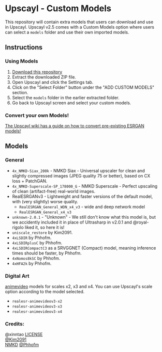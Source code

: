 # Upscayl - Custom Models

This repository will contain extra models that users can download and use in Upscayl. Upscayl v2.5 comes with a Custom Models option where users can select a `models` folder and use their own imported models.

## Instructions

### Using Models
1. [Download this repository](https://github.com/upscayl/custom-models/archive/refs/heads/main.zip)
2. Extract the downloaded ZIP file.
3. Open Upscayl and click the Settings tab.
4. Click on the "Select Folder" button under the "ADD CUSTOM MODELS" section.
5. Select the `models` folder in the earlier extracted folder.
6. Go back to Upscayl screen and select your custom models.

### Convert your own Models!

[The Upscayl wiki has a guide on how to convert pre-existing ESRGAN models!](https://github.com/upscayl/upscayl/wiki/%F0%9F%96%A5%EF%B8%8F-Model-Conversion-%E2%80%90-Create-more-AI-models!)

## Models

### General
* `4x_NMKD-Siax_200k` - NMKD Siax - Universal upscaler for clean and slightly compressed images (JPEG quality 75 or better), based on CX loss + PatchGAN.
* `4x_NMKD-Superscale-SP_178000_G` - NMKD Superscale - Perfect upscaling of clean (artifact-free) real-world images.
* RealESRGANv3 - Lightweight and faster versions of the default model, with (very slightly) worse quality.
  * `RealESRGAN_General_WDN_x4_v3` - wide and deep network model
  * `RealESRGAN_General_x4_v3`
* `unknown-2.0.1` - "Unknown" - We still don't know what this model is, but we accidently included it in place of Ultrasharp in v2.0.1 and @royal-rigolo liked it, so here it is!
* `uniscale_restore` by Kim2091.
* `4xLSDIR` by Phhofm.
* `4xLSDIRplusC` by Phhofm.
* `4xLSDIRCompactC3` as a SRVGGNET (Compact) model, meaning inference times should be faster, by Phhofm.
* `4xNomos8kSC` by Phhofm.
* `4xHFA2k` by Phhofm.

### Digital Art
[animevideo](https://github.com/xinntao/Real-ESRGAN/blob/master/docs/anime_video_model.md) models for scales x2, x3 and x4. You can use Upscayl's scale option according to the model selected.
* `realesr-animevideov3-x2`
* `realesr-animevideov3-x3`
* `realesr-animevideov3-x4`

### Credits:

@xinntao [LICENSE](https://github.com/xinntao/Real-ESRGAN-ncnn-vulkan/blob/master/LICENSE)   
[@Kim2091](https://upscale.wiki/wiki/User:Kim2091)  
[NMKD](https://nmkd.de/?esrgan)
[@Phhofm](https://github.com/Phhofm)